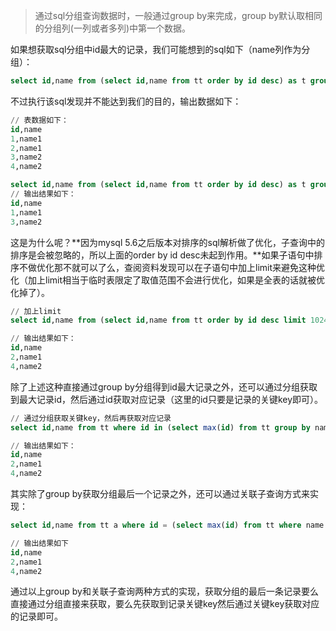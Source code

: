 > 通过sql分组查询数据时，一般通过group by来完成，group by默认取相同的分组列(一列或者多列)中第一个数据。

如果想获取sql分组中id最大的记录，我们可能想到的sql如下（name列作为分组）：

```sql
select id,name from (select id,name from tt order by id desc) as t group by name
```

不过执行该sql发现并不能达到我们的目的，输出数据如下：

```sql
// 表数据如下：
id,name
1,name1
2,name1
3,name2
4,name2

select id,name from (select id,name from tt order by id desc) as t group by name
// 输出结果如下：
id,name
1,name1
3,name2
```

这是为什么呢？**因为mysql 5.6之后版本对排序的sql解析做了优化，子查询中的排序是会被忽略的，所以上面的order by id desc未起到作用。**如果子语句中排序不做优化那不就可以了么，查阅资料发现可以在子语句中加上limit来避免这种优化（加上limit相当于临时表限定了取值范围不会进行优化，如果是全表的话就被优化掉了）。

```sql
// 加上limit
select id,name from (select id,name from tt order by id desc limit 1024) as t group by name

// 输出结果如下：
id,name
2,name1
4,name2
```

除了上述这种直接通过group by分组得到id最大记录之外，还可以通过分组获取到最大记录id，然后通过id获取对应记录（这里的id只要是记录的关键key即可）。

```sql
// 通过分组获取关键key，然后再获取对应记录
select id,name from tt where id in (select max(id) from tt group by name)

// 输出结果如下：
id,name
2,name1
4,name2
```



其实除了group by获取分组最后一个记录之外，还可以通过关联子查询方式来实现：

```sql
select id,name from tt a where id = (select max(id) from tt where name = a.name) order by name

// 输出结果如下
id,name
2,name1
4,name2
```



通过以上group by和关联子查询两种方式的实现，获取分组的最后一条记录要么直接通过分组直接来获取，要么先获取到记录关键key然后通过关键key获取对应的记录即可。